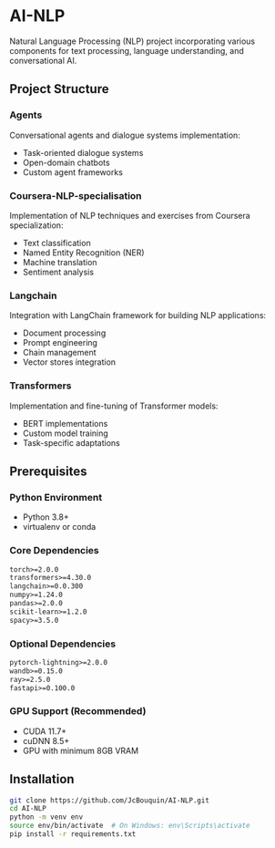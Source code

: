 # AI-NLP

Natural Language Processing (NLP) project incorporating various components for text processing, language understanding, and conversational AI.

## Project Structure

### Agents
Conversational agents and dialogue systems implementation:
- Task-oriented dialogue systems
- Open-domain chatbots
- Custom agent frameworks

### Coursera-NLP-specialisation
Implementation of NLP techniques and exercises from Coursera specialization:
- Text classification
- Named Entity Recognition (NER)
- Machine translation
- Sentiment analysis

### Langchain
Integration with LangChain framework for building NLP applications:
- Document processing
- Prompt engineering
- Chain management
- Vector stores integration

### Transformers
Implementation and fine-tuning of Transformer models:
- BERT implementations
- Custom model training
- Task-specific adaptations

## Prerequisites

### Python Environment
- Python 3.8+
- virtualenv or conda

### Core Dependencies
```txt
torch>=2.0.0
transformers>=4.30.0
langchain>=0.0.300
numpy>=1.24.0
pandas>=2.0.0
scikit-learn>=1.2.0
spacy>=3.5.0
```

### Optional Dependencies
```txt
pytorch-lightning>=2.0.0
wandb>=0.15.0
ray>=2.5.0
fastapi>=0.100.0
```

### GPU Support (Recommended)
- CUDA 11.7+
- cuDNN 8.5+
- GPU with minimum 8GB VRAM

## Installation

```bash
git clone https://github.com/JcBouquin/AI-NLP.git
cd AI-NLP
python -m venv env
source env/bin/activate  # On Windows: env\Scripts\activate
pip install -r requirements.txt
```

 
